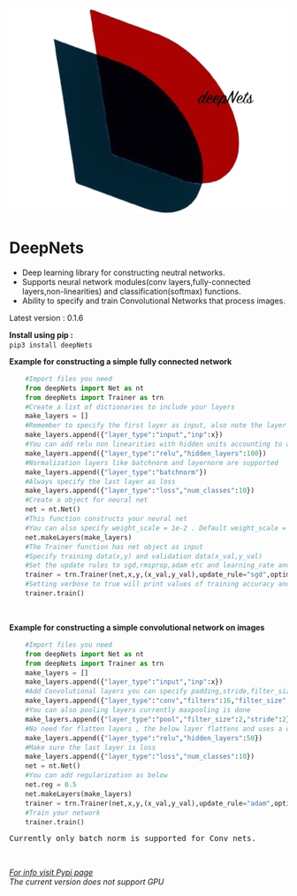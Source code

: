 ![deepNets_Logo](https://github.com/DeepakVelmurugan/deepNets/blob/main/deepNets.png)
-------------------------------------------------------------------------------------
<h1>DeepNets</h1>
<ul>
<li>Deep learning library for constructing neutral networks.</li>
<li>Supports neural network modules(conv layers,fully-connected
layers,non-linearities) and classification(softmax) functions.</li>
<li>Ability to specify and train Convolutional Networks that process images.</li>
</ul>

<p>Latest version : 0.1.6</p>

<b>Install using pip :</b></br>
```pip3 install deepNets```

<b>Example for constructing a simple fully connected network</b></br>
```python
    #Import files you need
    from deepNets import Net as nt
    from deepNets import Trainer as trn
    #Create a list of dictionaries to include your layers
    make_layers = []
    #Remember to specify the first layer as input, also note the layer type syntax
    make_layers.append({"layer_type":"input","inp":x})
    #You can add relu non linearities with hidden units accounting to any valid number
    make_layers.append({"layer_type":"relu","hidden_layers":100})
    #Normalization layers like batchnorm and layernorm are supported
    make_layers.append({"layer_type":"batchnorm"})
    #Always specify the last layer as loss
    make_layers.append({"layer_type":"loss","num_classes":10})
    #Create a object for neural net
    net = nt.Net()
    #This function constructs your neural net
    #You can also specify weight_scale = 1e-2 . Default weight_scale = 1e-3
    net.makeLayers(make_layers)
    #The Trainer function has net object as input
    #Specify training data(x,y) and validation data(x_val,y_val)
    #Set the update rules to sgd,rmsprop,adam etc and learning_rate and batch_size
    trainer = trn.Trainer(net,x,y,(x_val,y_val),update_rule="sgd",optim_config={'learning_rate':0.001},batch_size=100,verbose=True)
    #Setting verbose to true will print values of training accuracy and val accuracy
    trainer.train()
```
</br>

<b>Example for constructing a simple convolutional network on images</b></br>
```python
    #Import files you need
    from deepNets import Net as nt
    from deepNets import Trainer as trn
    make_layers = []
    make_layers.append({"layer_type":"input","inp":x})
    #Add Convolutional layers you can specify padding,stride,filter_size etc
    make_layers.append({"layer_type":"conv","filters":16,"filter_size":5,"padding":2})
    #You can also pooling layers currently maxpooling is done
    make_layers.append({"layer_type":"pool","filter_size":2,"stride":2})
    #No need for flatten layers , the below layer flattens and uses a dense layer
    make_layers.append({"layer_type":"relu","hidden_layers":50})
    #Make sure the last layer is loss
    make_layers.append({"layer_type":"loss","num_classes":10})
    net = nt.Net()
    #You can add regularization as below
    net.reg = 0.5
    net.makeLayers(make_layers)
    trainer = trn.Trainer(net,x,y,(x_val,y_val),update_rule="adam",optim_config={'learning_rate':0.01},batch_size=50)
    #Train your network
    trainer.train()
```
<pre>Currently only batch norm is supported for Conv nets.</pre></br>
<i>[For info visit Pypi page](https://pypi.org/project/deepNets/0.1.6/)</i>
</br>
<i>The current version does not support GPU</i>
